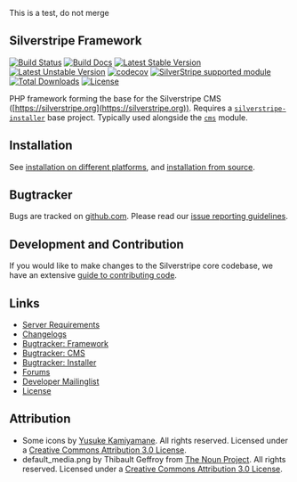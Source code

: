 This is a test, do not merge

## Silverstripe Framework

[![Build Status](https://api.travis-ci.com/silverstripe/silverstripe-framework.svg?branch=4)](https://travis-ci.com/silverstripe/silverstripe-framework)
[![Build Docs](https://github.com/silverstripe/silverstripe-framework/workflows/Build%20Docs/badge.svg)](https://docs.silverstripe.org/)
[![Latest Stable Version](https://poser.pugx.org/silverstripe/framework/version.svg)](https://www.silverstripe.org/stable-download/)
[![Latest Unstable Version](https://poser.pugx.org/silverstripe/framework/v/unstable.svg)](https://packagist.org/packages/silverstripe/framework)
[![codecov](https://codecov.io/gh/silverstripe/silverstripe-framework/branch/master/graph/badge.svg)](https://codecov.io/gh/silverstripe/silverstripe-framework)
[![SilverStripe supported module](https://img.shields.io/badge/silverstripe-supported-0071C4.svg)](https://www.silverstripe.org/software/addons/silverstripe-commercially-supported-module-list/)
[![Total Downloads](https://poser.pugx.org/silverstripe/framework/downloads.svg)](https://packagist.org/packages/silverstripe/framework)
[![License](https://poser.pugx.org/silverstripe/framework/license.svg)](https://github.com/silverstripe/silverstripe-framework#license)

PHP framework forming the base for the Silverstripe CMS ([https://silverstripe.org](https://silverstripe.org)). 
Requires a [`silverstripe-installer`](https://github.com/silverstripe/silverstripe-installer) base project. Typically used alongside the [`cms`](https://github.com/silverstripe/silverstripe-cms) module.

## Installation ##

See [installation on different platforms](https://doc.silverstripe.org/framework/en/installation/),
and [installation from source](https://doc.silverstripe.org/framework/en/installation/from-source).

## Bugtracker ##

Bugs are tracked on [github.com](https://github.com/silverstripe/silverstripe-framework/issues). 
Please read our [issue reporting guidelines](https://docs.silverstripe.org/en/contributing/issues_and_bugs/).

## Development and Contribution ##

If you would like to make changes to the Silverstripe core codebase, we have an extensive [guide to contributing code](https://docs.silverstripe.org/en/contributing/code/).

## Links ##

 * [Server Requirements](https://docs.silverstripe.org/en/getting_started/server_requirements/)
 * [Changelogs](https://docs.silverstripe.org/en/changelogs/)
 * [Bugtracker: Framework](https://github.com/silverstripe/silverstripe-framework/issues)
 * [Bugtracker: CMS](https://github.com/silverstripe/silverstripe-cms/issues)
 * [Bugtracker: Installer](https://github.com/silverstripe/silverstripe-installer/issues)
 * [Forums](https://forum.silverstripe.org/)
 * [Developer Mailinglist](https://groups.google.com/forum/#!forum/silverstripe-dev)
 * [License](./LICENSE)
	
## Attribution ##

 * Some icons by [Yusuke Kamiyamane](https://p.yusukekamiyamane.com/). All rights reserved. Licensed under a [Creative Commons Attribution 3.0 License](https://creativecommons.org/licenses/by/3.0/).
 * default_media.png by Thibault Geffroy from [The Noun Project](https://thenounproject.com/). All rights reserved. Licensed under a [Creative Commons Attribution 3.0 License](https://creativecommons.org/licenses/by/3.0/).
